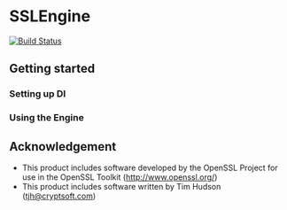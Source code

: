 # SSLEngine
[![Build Status](https://dev.azure.com/matthewhope396/SSLEngine/_apis/build/status/Master?branchName=master)](https://dev.azure.com/matthewhope396/SSLEngine/_build/latest?definitionId=1&branchName=master)
## Getting started
### Setting up DI
### Using the Engine
## Acknowledgement
 - This product includes software developed by the OpenSSL Project for use in the OpenSSL Toolkit (http://www.openssl.org/)
 - This product includes software written by Tim Hudson (tjh@cryptsoft.com)
